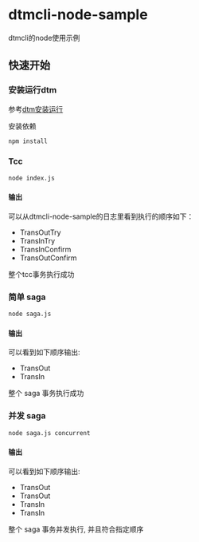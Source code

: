 # dtmcli-node-sample

dtmcli的node使用示例

## 快速开始

### 安装运行dtm

参考[dtm安装运行](https://dtm.pub/guide/install.html)

安装依赖

```bash
npm install
```

### Tcc

```bash
node index.js
```

#### 输出

可以从dtmcli-node-sample的日志里看到执行的顺序如下：

- TransOutTry
- TransInTry
- TransInConfirm
- TransOutConfirm

整个tcc事务执行成功

### 简单 saga

```bash
node saga.js
```

#### 输出

可以看到如下顺序输出:

- TransOut
- TransIn

整个 saga 事务执行成功

### 并发 saga

```bash
node saga.js concurrent
```

#### 输出

可以看到如下顺序输出:

- TransOut
- TransOut
- TransIn
- TransIn

整个 saga 事务并发执行, 并且符合指定顺序
